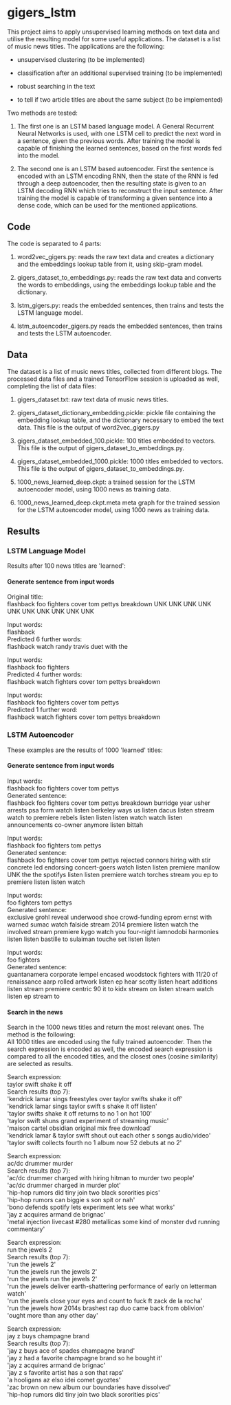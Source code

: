 # gigers_lstm
This project aims to apply unsupervised learning methods on text data and utilise the resulting model for some useful applications. The dataset is a list of music news titles. The applications are the following:

* unsupervised clustering (to be implemented)

* classification after an additional supervised training (to be implemented)

* robust searching in the text

* to tell if two article titles are about the same subject (to be implemented)

Two methods are tested:

1. The first one is an LSTM based language model. A General Recurrent Neural Networks is used, with one LSTM cell to predict the next word in a sentence, given the previous words. After training the model is capable of finishing the learned sentences, based on the first words fed into the model.

2. The second one is an LSTM based autoencoder. First the sentence is encoded with an LSTM encoding RNN, then the state of the RNN is fed through a deep autoencoder, then the resulting state is given to an LSTM decoding RNN which tries to reconstruct the input sentence. After training the model is capable of transforming a given sentence into a dense code, which can be used for the mentioned applications.

## Code
The code is separated to 4 parts:

1. word2vec_gigers.py: reads the raw text data and creates a dictionary and the embeddings lookup table from it, using skip-gram model.

2. gigers_dataset_to_embeddings.py: reads the raw text data and converts the words to embeddings, using the embeddings lookup table and the dictionary.

3. lstm_gigers.py: reads the embedded sentences, then trains and tests the LSTM language model.

4. lstm_autoencoder_gigers.py reads the embedded sentences, then trains and tests the LSTM autoencoder.

## Data
The dataset is a list of music news titles, collected from different blogs. The processed data files and a trained TensorFlow session is uploaded as well, completing the list of data files:

1. gigers_dataset.txt: raw text data of music news titles.

2. gigers_dataset_dictionary_embedding.pickle: pickle file containing the embedding lookup table, and the dictionary necessary to embed the text data. This file is the output of word2vec_gigers.py

3. gigers_dataset_embedded_100.pickle: 100 titles embedded to vectors. This file is the output of gigers_dataset_to_embeddings.py.

4. gigers_dataset_embedded_1000.pickle: 1000 titles embedded to vectors. This file is the output of gigers_dataset_to_embeddings.py.

5. 1000_news_learned_deep.ckpt: a trained session for the LSTM autoencoder model, using 1000 news as training data.

6. 1000_news_learned_deep.ckpt.meta meta graph for the trained session for the LSTM autoencoder model, using 1000 news as training data.

## Results

### LSTM Language Model
Results after 100 news titles are 'learned':

#### Generate sentence from input words
Original title: <br />
flashback foo fighters cover tom pettys breakdown UNK UNK UNK UNK UNK UNK UNK UNK UNK UNK

Input words: <br />
flashback <br />
Predicted 6 further words: <br />
flashback watch randy travis duet with the

Input words: <br />
flashback foo fighters <br />
Predicted 4 further words: <br />
flashback watch fighters cover tom pettys breakdown

Input words: <br />
flashback foo fighters cover tom pettys <br />
Predicted 1 further word: <br />
flashback watch fighters cover tom pettys breakdown

### LSTM Autoencoder
These examples are the results of 1000 'learned' titles:

#### Generate sentence from input words

Input words: <br />
flashback foo fighters cover tom pettys <br />
Generated sentence: <br />
flashback foo fighters cover tom pettys breakdown burridge year usher arrests psa form watch listen berkeley ways us listen dacus listen stream watch to premiere rebels listen listen listen watch watch listen announcements co-owner anymore listen bittah 

Input words: <br />
flashback foo fighters tom pettys <br />
Generated sentence: <br />
flashback foo fighters cover tom pettys rejected connors hiring with stir concrete led endorsing concert-goers watch listen listen premiere manilow UNK the the spotifys listen listen premiere watch torches stream you ep to premiere listen listen watch

Input words: <br />
foo fighters tom pettys <br />
Generated sentence: <br />
exclusive grohl reveal underwood shoe crowd-funding eprom ernst with warned sumac watch falside stream 2014 premiere listen watch the involved stream premiere kygo watch you four-night iamnodobi harmonies listen listen bastille to sulaiman touche set listen listen 

Input words: <br />
foo fighters <br />
Generated sentence: <br />
guantanamera corporate lempel encased woodstock fighters with 11/20 of renaissance aarp rolled artwork listen ep hear scotty listen heart additions listen stream premiere centric 90 it to kidx stream on listen stream watch listen ep stream to

#### Search in the news

Search in the 1000 news titles and return the most relevant ones. The method is the following: <br />
All 1000 titles are encoded using the fully trained autoencoder. Then the search expression is encoded as well, the encoded search expression is compared to all the encoded titles, and the closest ones (cosine similarity) are selected as results.

Search expression: <br />
taylor swift shake it off <br />
Search results (top 7): <br />
'kendrick lamar sings freestyles over taylor swifts shake it off' <br />
'kendrick lamar sings taylor swift s shake it off   listen' <br />
'taylor swifts shake it off returns to no 1 on hot 100' <br />
'taylor swift shuns grand experiment of streaming music' <br />
'maison cartel   obsidian original mix free download' <br />
'kendrick lamar & taylor swift shout out each other s songs audio/video' <br />
'taylor swift collects fourth no 1 album now 52 debuts at no 2'

Search expression: <br />
ac/dc drummer murder <br />
Search results (top 7): <br />
'ac/dc drummer charged with hiring hitman to murder two people' <br />
'ac/dc drummer charged in murder plot' <br />
'hip-hop rumors did tiny join two black sororities pics' <br />
'hip-hop rumors can biggie s son spit or nah' <br />
'bono defends spotify lets experiment lets see what works' <br />
'jay z acquires armand de brignac' <br />
'metal injection livecast #280   metallicas some kind of monster dvd running commentary' <br />

Search expression: <br />
run the jewels 2 <br />
Search results (top 7): <br />
'run the jewels 2' <br />
'run the jewels run the jewels 2' <br />
'run the jewels run the jewels 2' <br />
'run the jewels deliver earth-shattering performance of early on letterman   watch' <br />
'run the jewels close your eyes and count to fuck ft zack de la rocha' <br />
'run the jewels how 2014s brashest rap duo came back from oblivion' <br />
'ought more than any other day' <br />

Search expression: <br />
jay z buys champagne brand <br />
Search results (top 7): <br />
'jay z buys ace of spades champagne brand' <br />
'jay z had a favorite champagne brand so he bought it' <br />
'jay z acquires armand de brignac' <br />
'jay z s favorite artist has a son that raps' <br />
'a hooligans az elso idei comet gyoztes' <br />
'zac brown on new album our boundaries have dissolved' <br />
'hip-hop rumors did tiny join two black sororities pics'
